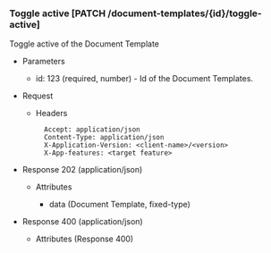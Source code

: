 ### Toggle active [PATCH /document-templates/{id}/toggle-active]

Toggle active of the Document Template

+ Parameters
    + id: 123 (required, number) - Id of the Document Templates.

+ Request
    + Headers

            Accept: application/json
            Content-Type: application/json
            X-Application-Version: <client-name>/<version>
            X-App-features: <target feature>

+ Response 202 (application/json)

    + Attributes
    
        + data (Document Template, fixed-type)

+ Response 400 (application/json)
              
    + Attributes (Response 400)

<!-- include(../error_responses.md) -->